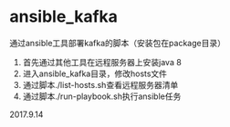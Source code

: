 # ansible_kafka

通过ansible工具部署kafka的脚本（安装包在package目录）
 1. 首先通过其他工具在远程服务器上安装java 8
 2. 进入ansible_kafka目录，修改hosts文件
 3. 通过脚本./list-hosts.sh查看远程服务器清单
 4. 通过脚本./run-playbook.sh执行ansible任务

2017.9.14
